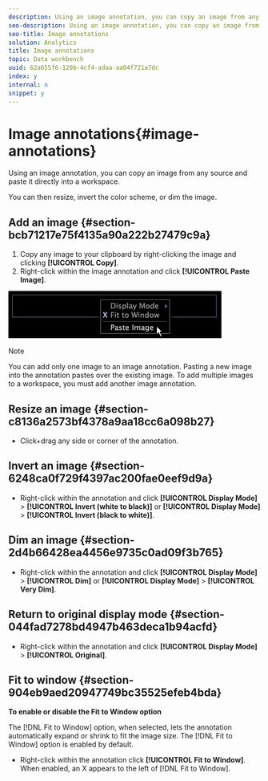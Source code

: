 ```yaml
---
description: Using an image annotation, you can copy an image from any source and paste it directly into a workspace.
seo-description: Using an image annotation, you can copy an image from any source and paste it directly into a workspace.
seo-title: Image annotations
solution: Analytics
title: Image annotations
topic: Data workbench
uuid: 62a655f6-120b-4cf4-adaa-aa04f721a7dc
index: y
internal: n
snippet: y
---
```


# Image annotations{#image-annotations}

Using an image annotation, you can copy an image from any source and paste it directly into a workspace.

 You can then resize, invert the color scheme, or dim the image.

## Add an image {#section-bcb71217e75f4135a90a222b27479c9a}

1. Copy any image to your clipboard by right-clicking the image and clicking **[!UICONTROL Copy]**. 
1. Right-click within the image annotation and click **[!UICONTROL Paste Image]**.

![](assets/mnu_Image_Paste.png)

>[!NOTE]
>
>You can add only one image to an image annotation. Pasting a new image into the annotation pastes over the existing image. To add multiple images to a workspace, you must add another image annotation.

## Resize an image {#section-c8136a2573bf4378a9aa18cc6a098b27}

* Click+drag any side or corner of the annotation.

## Invert an image {#section-6248ca0f729f4397ac200fae0eef9d9a}

* Right-click within the annotation and click **[!UICONTROL Display Mode]** > **[!UICONTROL Invert (white to black)]** or **[!UICONTROL Display Mode]** > **[!UICONTROL Invert (black to white)]**.

## Dim an image {#section-2d4b66428ea4456e9735c0ad09f3b765}

* Right-click within the annotation and click **[!UICONTROL Display Mode]** > **[!UICONTROL Dim]** or **[!UICONTROL Display Mode]** > **[!UICONTROL Very Dim]**.

## Return to original display mode {#section-044fad7278bd4947b463deca1b94acfd}

* Right-click within the annotation and click **[!UICONTROL Display Mode]** > **[!UICONTROL Original]**.

## Fit to window {#section-904eb9aed20947749bc35525efeb4bda}

**To enable or disable the Fit to Window option**

The [!DNL Fit to Window] option, when selected, lets the annotation automatically expand or shrink to fit the image size. The [!DNL Fit to Window] option is enabled by default.

* Right-click within the annotation click **[!UICONTROL Fit to Window]**. When enabled, an X appears to the left of [!DNL Fit to Window].

